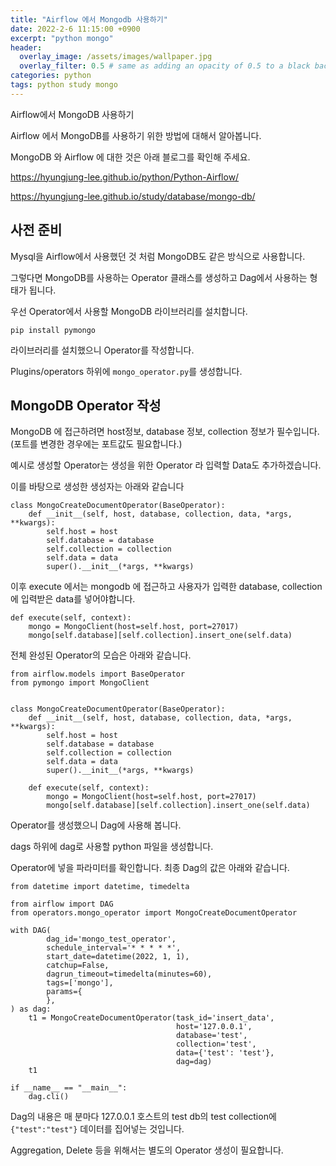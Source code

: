 ```yaml
---
title: "Airflow 에서 Mongodb 사용하기"
date: 2022-2-6 11:15:00 +0900
excerpt: "python mongo"
header:
  overlay_image: /assets/images/wallpaper.jpg
  overlay_filter: 0.5 # same as adding an opacity of 0.5 to a black background
categories: python
tags: python study mongo
---
```

Airflow에서 MongoDB 사용하기

Airflow 에서 MongoDB를 사용하기 위한 방법에 대해서 알아봅니다.

MongoDB 와 Airflow 에 대한 것은 아래 블로그를 확인해 주세요.

https://hyungjung-lee.github.io/python/Python-Airflow/

https://hyungjung-lee.github.io/study/database/mongo-db/

## 사전 준비

Mysql을 Airflow에서 사용했던 것 처럼 MongoDB도 같은 방식으로 사용합니다.

그렇다면 MongoDB를 사용하는 Operator 클래스를 생성하고 Dag에서 사용하는 형태가 됩니다.

우선 Operator에서 사용할 MongoDB 라이브러리를 설치합니다.

```
pip install pymongo
```

라이브러리를 설치했으니 Operator를 작성합니다.

Plugins/operators 하위에 `mongo_operator.py`를 생성합니다.

## MongoDB Operator 작성

MongoDB 에 접근하려면 host정보, database 정보, collection 정보가 필수입니다. (포트를 변경한 경우에는 포트값도 필요합니다.)

예시로 생성할 Operator는 생성을 위한 Operator 라 입력할 Data도 추가하겠습니다.

이를 바탕으로 생성한 생성자는 아래와 같습니다

```
class MongoCreateDocumentOperator(BaseOperator):
    def __init__(self, host, database, collection, data, *args, **kwargs):
        self.host = host
        self.database = database
        self.collection = collection
        self.data = data
        super().__init__(*args, **kwargs)
```

이후 execute 에서는 mongodb 에 접근하고 사용자가 입력한 database, collection에 입력받은 data를 넣어야합니다.

```
def execute(self, context):
    mongo = MongoClient(host=self.host, port=27017)
    mongo[self.database][self.collection].insert_one(self.data)
```

전체 완성된 Operator의 모습은 아래와 같습니다.

```
from airflow.models import BaseOperator
from pymongo import MongoClient


class MongoCreateDocumentOperator(BaseOperator):
    def __init__(self, host, database, collection, data, *args, **kwargs):
        self.host = host
        self.database = database
        self.collection = collection
        self.data = data
        super().__init__(*args, **kwargs)

    def execute(self, context):
        mongo = MongoClient(host=self.host, port=27017)
        mongo[self.database][self.collection].insert_one(self.data)
```

Operator를 생성했으니 Dag에 사용해 봅니다.

dags 하위에 dag로 사용할 python 파일을 생성합니다.

Operator에 넣을 파라미터를 확인합니다. 최종 Dag의 값은 아래와 같습니다.

```
from datetime import datetime, timedelta

from airflow import DAG
from operators.mongo_operator import MongoCreateDocumentOperator

with DAG(
        dag_id='mongo_test_operator',
        schedule_interval='* * * * *',
        start_date=datetime(2022, 1, 1),
        catchup=False,
        dagrun_timeout=timedelta(minutes=60),
        tags=['mongo'],
        params={
        },
) as dag:
    t1 = MongoCreateDocumentOperator(task_id='insert_data',
                                     host='127.0.0.1',
                                     database='test',
                                     collection='test',
                                     data={'test': 'test'},
                                     dag=dag)
    t1

if __name__ == "__main__":
    dag.cli()
```

Dag의 내용은 매 분마다 127.0.0.1 호스트의 test db의 test collection에 `{"test":"test"}` 데이터를 집어넣는 것입니다.

Aggregation, Delete 등을 위해서는 별도의 Operator 생성이 필요합니다.